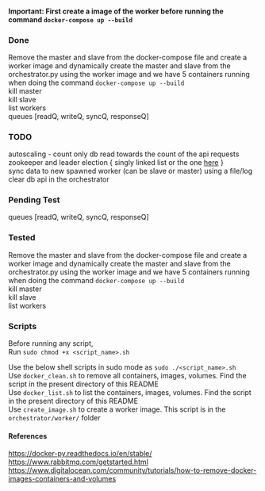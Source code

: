 #### Important: First create a image of the worker before running the command `docker-compose up --build`

### Done
Remove the master and slave from the docker-compose file and create a worker image and dynamically create the master and slave from the orchestrator.py using the worker image and we have 5 containers running when doing the command `docker-compose up --build`<br/>
kill master <br/>
kill slave <br/>
list workers <br/>
queues [readQ, writeQ, syncQ, responseQ] <br/>
    
### TODO
autoscaling - count only db read towards the count of the api requests <br/>
zookeeper and leader election { singly linked list or the one [here](http://zookeeper.apache.org/doc/r3.5.7/recipes.html#sc_leaderElection) } <br/>
sync data to new spawned worker (can be slave or master) using a file/log <br/>
clear db api in the orchestrator <br/>
    
### Pending Test
queues [readQ, writeQ, syncQ, responseQ] <br/>

### Tested
Remove the master and slave from the docker-compose file and create a worker image and dynamically create the master and slave from the orchestrator.py using the worker image and we have 5 containers running when doing the command `docker-compose up --build`<br/>
kill master <br/>
kill slave <br/>
list workers <br/>

### Scripts
Before running any script,<br/>
Run `sudo chmod +x <script_name>.sh` <br/>

Use the below shell scripts in sudo mode as `sudo ./<script_name>.sh` <br/>
Use `docker_clean.sh` to remove all containers, images, volumes. Find the script in the present directory of this README <br/>
Use `docker_list.sh` to list the containers, images, volumes. Find the script in the present directory of this README <br/>
Use `create_image.sh` to create a worker image. This script is in the `orchestrator/worker/` folder <br/>

#### References
https://docker-py.readthedocs.io/en/stable/
https://www.rabbitmq.com/getstarted.html
https://www.digitalocean.com/community/tutorials/how-to-remove-docker-images-containers-and-volumes



